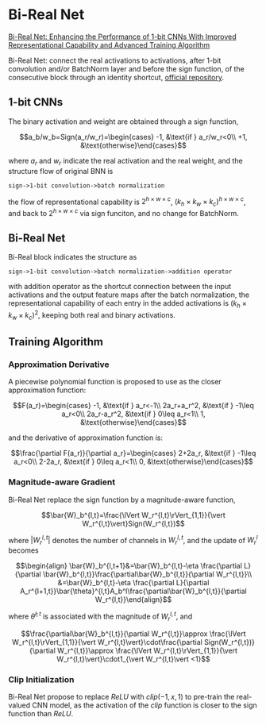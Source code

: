 # Bi-Real Net
[Bi-Real Net: Enhancing the Performance of 1-bit CNNs With Improved Representational Capability and Advanced Training Algorithm](https://openaccess.thecvf.com/content_ECCV_2018/papers/zechun_liu_Bi-Real_Net_Enhancing_ECCV_2018_paper.pdf)

Bi-Real Net: connect the real activations to activations, after 1-bit convolution and/or BatchNorm layer and before the sign function, of the consecutive block through an identity shortcut, [official repository](https://github.com/liuzechun/Bi-Real-net).

## 1-bit CNNs
The binary activation and weight are obtained through a sign function,
```math
a_b/w_b=Sign(a_r/w_r)=\begin{cases}
-1, &\text{if } a_r/w_r<0\\
+1, &\text{otherwise}\end{cases}
```
where $a_r$ and $w_r$ indicate the real activation and the real weight, and the structure flow of original BNN is
```text
sign->1-bit convolution->batch normalization
```
the flow of representational capability is $2^{h\times w\times c}$, $(k_h\times k_w\times k_c)^{h\times w\times c}$, and back to $2^{h\times w\times c}$ via sign funciton, and no change for BatchNorm.

## Bi-Real Net
Bi-Real block indicates the structure as 
```text
sign->1-bit convolution->batch normalization->addition operator
```
with addition operator as the shortcut connection between the input activations and the output feature maps after the batch normalization, the representational capability of each entry in the added activations is $(k_h\times k_w\times k_c)^2$, keeping both real and binary activations.

## Training Algorithm
### Approximation Derivative
A piecewise polynomial function is proposed to use as the closer approximation function:
```math
F(a_r)=\begin{cases}
-1, &\text{if } a_r<-1\\
2a_r+a_r^2, &\text{if } -1\leq a_r<0\\
2a_r-a_r^2, &\text{if } 0\leq a_r<1\\
1, &\text{otherwise}\end{cases}
```
and the derivative of approximation function is:
```math
\frac{\partial F(a_r)}{\partial a_r}=\begin{cases}
2+2a_r, &\text{if } -1\leq a_r<0\\
2-2a_r, &\text{if } 0\leq a_r<1\\
0, &\text{otherwise}\end{cases}
```

### Magnitude-aware Gradient
Bi-Real Net replace the sign function by a magnitude-aware function,
```math
\bar{W}_b^{l,t}=\frac{\lVert W_r^{l,t}\rVert_{1,1}}{\vert W_r^{l,t}\vert}Sign(W_r^{l,t})
```
where $\vert W_r^{l,t}\vert$ denotes the number of channels in $W_r^{l,t}$, and the update of $W_r^l$ becomes
```math
\begin{align}
\bar{W}_b^{l,t+1}&=\bar{W}_b^{l,t}-\eta \frac{\partial L}{\partial \bar{W}_b^{l,t}}\frac{\partial\bar{W}_b^{l,t}}{\partial W_r^{l,t}}\\
&=\bar{W}_b^{l,t}-\eta \frac{\partial L}{\partial A_r^{l+1,t}}\bar{\theta}^{l,t}A_b^l\frac{\partial\bar{W}_b^{l,t}}{\partial W_r^{l,t}}\end{align}
```
where $\bar{\theta}^{l,t}$ is associated with the magnitude of $W_r^{l,t}$, and
```math
\frac{\partial\bar{W}_b^{l,t}}{\partial W_r^{l,t}}\approx
\frac{\lVert W_r^{l,t}\rVert_{1,1}}{\vert W_r^{l,t}\vert}\cdot\frac{\partial Sign(W_r^{l,t})}{\partial W_r^{l,t}}\approx
\frac{\lVert W_r^{l,t}\rVert_{1,1}}{\vert W_r^{l,t}\vert}\cdot1_{\vert W_r^{l,t}\vert <1}
```

### Clip Initialization
Bi-Real Net propose to replace $ReLU$ with $clip(-1,x,1)$ to pre-train the real-valued CNN model, as the activation of the $clip$ function is closer to the sign function than $ReLU$.
